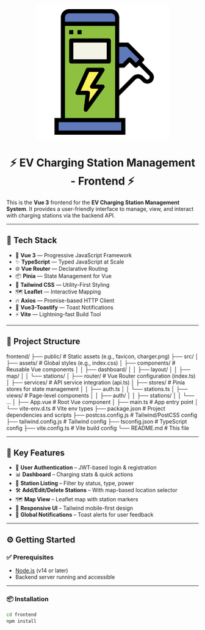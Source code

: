 <p align="center">
  <img src="public/charger.png" alt="EV Charger Logo" width="350" />
</p>

<h1 align="center">⚡ EV Charging Station Management - Frontend ⚡</h1>

This is the **Vue 3** frontend for the **EV Charging Station Management System**. It provides a user-friendly interface to manage, view, and interact with charging stations via the backend API.

---

## 🚀 Tech Stack

- 🧩 **Vue 3** — Progressive JavaScript Framework  
- ✨ **TypeScript** — Typed JavaScript at Scale  
- 🌐 **Vue Router** — Declarative Routing  
- 📦 **Pinia** — State Management for Vue  
- 🎨 **Tailwind CSS** — Utility-First Styling  
- 🗺️ **Leaflet** — Interactive Mapping  
- 🔥 **Axios** — Promise-based HTTP Client  
- 🔔 **Vue3-Toastify** — Toast Notifications  
- ⚡ **Vite** — Lightning-fast Build Tool

---

## 📁 Project Structure

frontend/
├── public/ # Static assets (e.g., favicon, charger.png)
├── src/
│ ├── assets/ # Global styles (e.g., index.css)
│ ├── components/ # Reusable Vue components
│ │ ├── dashboard/
│ │ ├── layout/
│ │ ├── map/
│ │ └── stations/
│ ├── router/ # Vue Router configuration (index.ts)
│ ├── services/ # API service integration (api.ts)
│ ├── stores/ # Pinia stores for state management
│ │ ├── auth.ts
│ │ └── stations.ts
│ ├── views/ # Page-level components
│ │ ├── auth/
│ │ ├── stations/
│ │ └── ...
│ ├── App.vue # Root Vue component
│ ├── main.ts # App entry point
│ └── vite-env.d.ts # Vite env types
├── package.json # Project dependencies and scripts
├── postcss.config.js # Tailwind/PostCSS config
├── tailwind.config.js # Tailwind config
├── tsconfig.json # TypeScript config
├── vite.config.ts # Vite build config
└── README.md # This file


---

## 🌟 Key Features

- 🔐 **User Authentication** – JWT-based login & registration  
- 📊 **Dashboard** – Charging stats & quick actions  
- 🧭 **Station Listing** – Filter by status, type, power  
- 🛠️ **Add/Edit/Delete Stations** – With map-based location selector  
- 🗺️ **Map View** – Leaflet map with station markers  
- 📱 **Responsive UI** – Tailwind mobile-first design  
- 📣 **Global Notifications** – Toast alerts for user feedback  

---

## ⚙️ Getting Started

### ✅ Prerequisites

- [Node.js](https://nodejs.org/) (v14 or later)  
- Backend server running and accessible

---

### 📦 Installation

```bash
cd frontend
npm install

